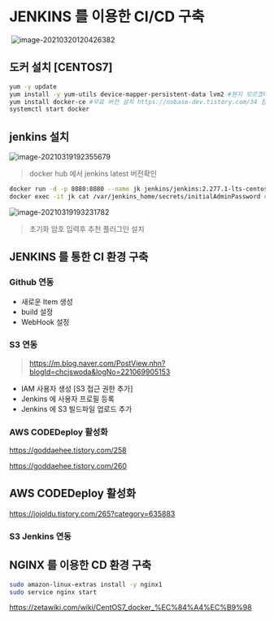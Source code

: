 # JENKINS 를 이용한 CI/CD 구축

​	![image-20210320120426382](http://www.jimbae.com:59005/image/255)


## 도커 설치 [CENTOS7]

```bash
yum -y update
yum install -y yum-utils device-mapper-persistent-data lvm2 #뭔지 모르겠다.
yum install docker-ce #무료 버전 설치 https://nobase-dev.tistory.com/34 참조
systemctl start docker
```



## jenkins 설치

![image-20210319192355679](http://www.jimbae.com:59005/image/250)

> docker hub 에서 jenkins latest 버전확인

```bash 
docker run -d -p 8080:8080 --name jk jenkins/jenkins:2.277.1-lts-centos
docker exec -it jk cat /var/jenkins_home/secrets/initialAdminPassword #초기화 암호 조회
```



![image-20210319193231782](http://www.jimbae.com:59005/image/252)

> 초기화 암호 입력후 추천 플러그인 설치



## JENKINS 를 통한 CI 환경 구축

### Github 연동

* 새로운 Item 생성
* build 설정
* WebHook 설정



### S3 연동

> https://m.blog.naver.com/PostView.nhn?blogId=chcjswoda&logNo=221069905153

* IAM 사용자 생성 [S3 접근 권한 추가]
* Jenkins 에 사용자 프로필 등록
* Jenkins 에 S3 빌드파일 업로드 추가



### AWS CODEDeploy 활성화





https://goddaehee.tistory.com/258

https://goddaehee.tistory.com/260



## AWS CODEDeploy 활성화

https://jojoldu.tistory.com/265?category=635883





### S3 Jenkins 연동





## NGINX 를 이용한 CD 환경 구축

```bash
sudo amazon-linux-extras install -y nginx1
sudo service nginx start
```









https://zetawiki.com/wiki/CentOS7_docker_%EC%84%A4%EC%B9%98

